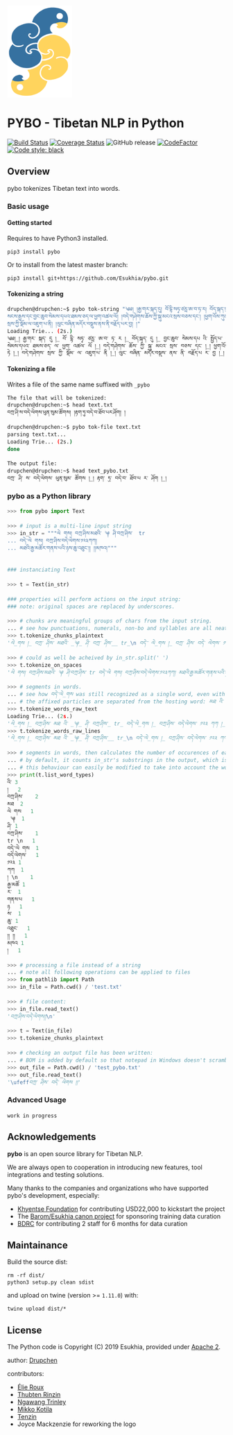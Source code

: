 <a target="_blank" rel="noopener noreferrer" href="http://www.montypython.net/sounds/sketches/exparrot.wav"> <img src=https://github.com/Esukhia/pybo/blob/master/pybo_logo.png width=150> </a>

# PYBO - Tibetan NLP in Python
[![Build Status](https://travis-ci.org/Esukhia/pybo.svg?branch=master)](https://travis-ci.org/Esukhia/pybo)  [![Coverage Status](https://coveralls.io/repos/github/Esukhia/pybo/badge.svg?branch=master)](https://coveralls.io/github/Esukhia/pybo?branch=master) ![GitHub release](https://img.shields.io/github/release/Esukhia/pybo.svg) [![CodeFactor](https://www.codefactor.io/repository/github/esukhia/pybo/badge)](https://www.codefactor.io/repository/github/esukhia/pybo) [![Code style: black](https://img.shields.io/badge/code%20style-black-000000.svg)](https://black.readthedocs.io/en/stable/)


## Overview

pybo tokenizes Tibetan text into words.

### Basic usage


#### Getting started
Requires to have Python3 installed.

    pip3 install pybo

Or to install from the latest master branch:

    pip3 install git+https://github.com/Esukhia/pybo.git

#### Tokenizing a string

```bash
drupchen@drupchen:~$ pybo tok-string "༄༅། །རྒྱ་གར་སྐད་དུ། བོ་དྷི་སཏྭ་ཙརྻ་ཨ་བ་ཏ་ར། བོད་སྐད་དུ། བྱང་ཆུབ་སེམས་དཔའི་སྤྱོད་པ་ལ་འཇུག་པ། །
སངས་རྒྱས་དང་བྱང་ཆུབ་སེམས་དཔའ་ཐམས་ཅད་ལ་ཕྱག་འཚལ་ལོ། །བདེ་གཤེགས་ཆོས་ཀྱི་སྐུ་མངའ་སྲས་བཅས་དང༌། །ཕྱག་འོས་ཀུན་ལའང་གུས་པར་ཕྱག་འཚལ་ཏེ། །བདེ་གཤེགས་
སྲས་ཀྱི་སྡོམ་ལ་འཇུག་པ་ནི། །ལུང་བཞིན་མདོར་བསྡུས་ནས་ནི་བརྗོད་པར་བྱ། །"
Loading Trie... (2s.)
༄༅།_། རྒྱ་གར་ སྐད་ དུ །_ བོ་ དྷི་ སཏྭ་ ཙརྻ་ ཨ་བ་ ཏ་ ར །_ བོད་སྐད་ དུ །_ བྱང་ཆུབ་ སེམས་དཔ འི་ སྤྱོད་པ་ ལ་ འཇུག་པ །_། སངས་རྒྱས་ དང་ བྱང་ཆུབ་
སེམས་དཔའ་ ཐམས་ཅད་ ལ་ ཕྱག་ འཚལ་ ལོ །_། བདེ་གཤེགས་ ཆོས་ ཀྱི་ སྐུ་ མངའ་ སྲས་ བཅས་ དང༌ །_། ཕྱག་འོས་ ཀུན་ ལ འང་ གུས་པ ར་ ཕྱག་ འཚལ་ 
ཏེ །_། བདེ་གཤེགས་ སྲས་ ཀྱི་ སྡོམ་ ལ་ འཇུག་པ་ ནི །_། ལུང་ བཞིན་ མདོར་བསྡུས་ ནས་ ནི་ བརྗོད་པ ར་ བྱ །_།
```

#### Tokenizing a file
Writes a file of the same name suffixed with `_pybo`

```bash
The file that will be tokenized:
drupchen@drupchen:~$ head text.txt
བཀྲ་ཤི་ས་བདེ་ལེགས་ཕུན་སུམ་ཚོགས། །རྟག་ཏུ་བདེ་བ་ཐོབ་པར་ཤོག། །

drupchen@drupchen:~$ pybo tok-file text.txt
parsing text.txt...
Loading Trie... (2s.)
done

The output file:
drupchen@drupchen:~$ head text_pybo.txt
བཀྲ་ ཤི་ ས་ བདེ་ལེགས་ ཕུན་སུམ་ ཚོགས །_། རྟག་ ཏུ་ བདེ་བ་ ཐོབ་པ ར་ ཤོག །_།
```

### pybo as a Python library

```python
>>> from pybo import Text 

>>> # input is a multi-line input string
>>> in_str = """ལེ གས། བཀྲ་ཤིས་མཐའི་ ༆ ཤི་བཀྲ་ཤིས་  tr 
... བདེ་་ལེ གས། བཀྲ་ཤིས་བདེ་ལེགས་༡༢༣ཀཀ། 
... མཐའི་རྒྱ་མཚོར་གནས་པའི་ཉས་ཆུ་འཐུང་།། །།མཁའ།"""


### instanciating Text

>>> t = Text(in_str)

### properties will perform actions on the input string:
### note: original spaces are replaced by underscores.

>>> # chunks are meaningful groups of chars from the input string.
... # see how punctuations, numerals, non-bo and syllables are all neatly grouped.
>>> t.tokenize_chunks_plaintext
'ལེ_གས །_ བཀྲ་ ཤིས་ མཐའི་ _༆_ ཤི་ བཀྲ་ ཤིས་__ tr_\n བདེ་་ ལེ_གས །_ བཀྲ་ ཤིས་ བདེ་ ལེགས་ ༡༢༣ ཀཀ །_\n མཐའི་ རྒྱ་ མཚོར་ གནས་ པའི་ ཉས་ ཆུ་ འཐུང་ །།_།། མཁའ །'

>>> # could as well be acheived by in_str.split(' ')
>>> t.tokenize_on_spaces
'ལེ གས། བཀྲ་ཤིས་མཐའི་ ༆ ཤི་བཀྲ་ཤིས་ tr བདེ་་ལེ གས། བཀྲ་ཤིས་བདེ་ལེགས་༡༢༣ཀཀ། མཐའི་རྒྱ་མཚོར་གནས་པའི་ཉས་ཆུ་འཐུང་།། །།མཁའ།'

>>> # segments in words.
... # see how བདེ་་ལེ_གས was still recognized as a single word, even with the space and the double tsek.
... # the affixed particles are separated from the hosting word: མཐ འི་ རྒྱ་མཚོ ར་ གནས་པ འི་ ཉ ས་
>>> t.tokenize_words_raw_text
Loading Trie... (2s.)
'ལེ_གས །_ བཀྲ་ཤིས་ མཐ འི་ _༆_ ཤི་ བཀྲ་ཤིས་_ tr_ བདེ་་ལེ_གས །_ བཀྲ་ཤིས་ བདེ་ལེགས་ ༡༢༣ ཀཀ །_ མཐ འི་ རྒྱ་མཚོ ར་ གནས་པ འི་ ཉ ས་ ཆུ་ འཐུང་ །།_།། མཁའ །'
>>> t.tokenize_words_raw_lines
'ལེ_གས །_ བཀྲ་ཤིས་ མཐ འི་ _༆_ ཤི་ བཀྲ་ཤིས་__ tr_\n བདེ་་ལེ_གས །_ བཀྲ་ཤིས་ བདེ་ལེགས་ ༡༢༣ ཀཀ །_\n མཐ འི་ རྒྱ་མཚོ ར་ གནས་པ འི་ ཉ ས་ ཆུ་ འཐུང་ །།_།། མཁའ །'

>>> # segments in words, then calculates the number of occurences of each word found
... # by default, it counts in_str's substrings in the output, which is why we have བདེ་་ལེ གས	1, བདེ་ལེགས་	1
... # this behaviour can easily be modified to take into account the words that pybo recognized instead (see advanced usage)
>>> print(t.list_word_types)
འི་	3
། 	2
བཀྲ་ཤིས་	2
མཐ	2
ལེ གས	1
 ༆ 	1
ཤི་	1
བཀྲ་ཤིས་  	1
tr \n	1
བདེ་་ལེ གས	1
བདེ་ལེགས་	1
༡༢༣	1
ཀཀ	1
། \n	1
རྒྱ་མཚོ	1
ར་	1
གནས་པ	1
ཉ	1
ས་	1
ཆུ་	1
འཐུང་	1
།། །།	1
མཁའ	1
།	1

>>> # processing a file instead of a string
... # note all following operations can be applied to files
>>> from pathlib import Path
>>> in_file = Path.cwd() / 'test.txt'

>>> # file content:
>>> in_file.read_text()
'བཀྲ་ཤིས་བདེ་ལེགས།།\n'

>>> t = Text(in_file)
>>> t.tokenize_chunks_plaintext

>>> # checking an output file has been written:
... # BOM is added by default so that notepad in Windows doesn't scramble the line breaks
>>> out_file = Path.cwd() / 'test_pybo.txt'
>>> out_file.read_text()
'\ufeffབཀྲ་ ཤིས་ བདེ་ ལེགས །།'
```

### Advanced Usage

```work in progress```

## Acknowledgements

**pybo** is an open source library for Tibetan NLP.

We are always open to cooperation in introducing new features, tool integrations and testing solutions.

Many thanks to the companies and organizations who have supported pybo's development, especially:

* [Khyentse Foundation](https://khyentsefoundation.org) for contributing USD22,000 to kickstart the project 
* The [Barom/Esukhia canon project](http://www.barom.org) for sponsoring training data curation
* [BDRC](https://tbrc.org) for contributing 2 staff for 6 months for data curation

## Maintainance

Build the source dist:

```
rm -rf dist/
python3 setup.py clean sdist
```

and upload on twine (version >= `1.11.0`) with:

```
twine upload dist/*
```

## License

The Python code is Copyright (C) 2019 Esukhia, provided under [Apache 2](LICENSE). 

author: [Drupchen](https://github.com/drupchen)

contributors:
 * [Élie Roux](https://github.com/eroux)
 * [Thubten Rinzin](https://github.com/thubtenrigzin)
 * [Ngawang Trinley](https://github.com/ngawangtrinley)
 * [Mikko Kotila](https://github.com/mikkokotila)
 * [Tenzin](https://github.com/10zinten)
 * Joyce Mackzenzie for reworking the logo
